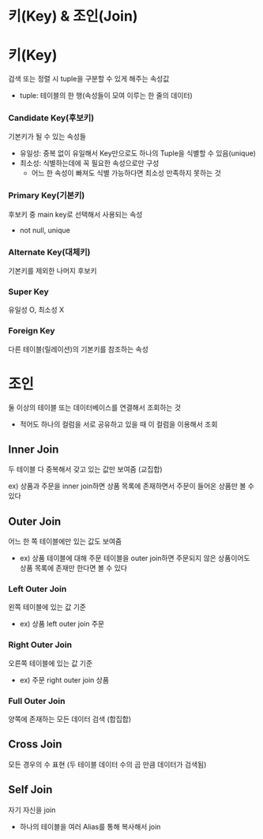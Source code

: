 # 키(Key) & 조인(Join)

 

# 키(Key)

검색 또는 정렬 시 tuple을 구분할 수 있게 해주는 속성값

- tuple: 테이블의 한 행(속성들이 모여 이루는 한 줄의 데이터)

 

### Candidate Key(후보키)

기본키가 될 수 있는 속성들

- 유일성: 중복 없이 유일해서 Key만으로도 하나의 Tuple을 식별할 수 있음(unique)
- 최소성: 식별하는데에 꼭 필요한 속성으로만 구성
  - 어느 한 속성이 빠져도 식별 가능하다면 최소성 만족하지 못하는 것

### Primary Key(기본키)

후보키 중 main key로 선택해서 사용되는 속성

- not null, unique

### Alternate Key(대체키)

기본키를 제외한 나머지 후보키

### Super Key

유일성 O, 최소성 X

### Foreign Key

다른 테이블(릴레이션)의 기본키를 참조하는 속성

 

# 조인

둘 이상의 테이블 또는 데이터베이스를 연결해서 조회하는 것

- 적어도 하나의 컬럼을 서로 공유하고 있을 때 이 컬럼을 이용해서 조회

 

## Inner Join

두 테이블 다 중복해서 갖고 있는 값만 보여줌 (교집합)

ex) 상품과 주문을 inner join하면 상품 목록에 존재하면서 주문이 들어온 상품만 볼 수 있다

## Outer Join

어느 한 쪽 테이블에만 있는 값도 보여줌

- ex) 상품 테이블에 대해 주문 테이블을 outer join하면 주문되지 않은 상품이어도 상품 목록에 존재만 한다면 볼 수 있다

### Left Outer Join

왼쪽 테이블에 있는 값 기준

- ex) 상품 left outer join 주문

### Right Outer Join

오른쪽 테이블에 있는 값 기준

- ex) 주문 right outer join 상품

### Full Outer Join

양쪽에 존재하는 모든 데이터 검색 (합집합)

## Cross Join

모든 경우의 수 표현 (두 테이블 데이터 수의 곱 만큼 데이터가 검색됨)

## Self Join

자기 자신을 join

- 하나의 테이블을 여러 Alias를 통해 복사해서 join


